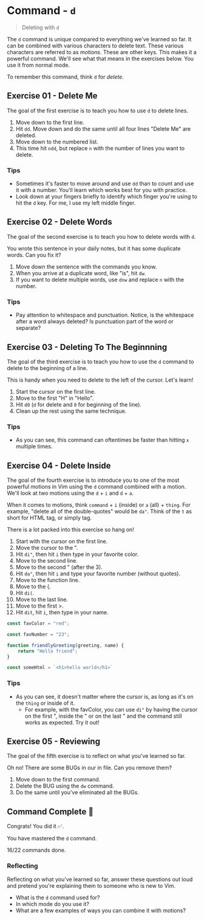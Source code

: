 # Command - `d`

> Deleting with `d`

The `d` command is unique compared to everything we've learned so far. It can be combined with various characters to delete text. These various characters are referred to as *motions*. These are other keys. This makes it a powerful command. We'll see what that means in the exercises below. You use it from normal mode.

To remember this command, think `d` for *delete*.

## Exercise 01  - Delete Me

The goal of the first exercise is to teach you how to use `d` to delete lines.

1. Move down to the first line.
2. Hit `dd`. Move down and do the same until all four lines "Delete Me" are deleted.
3. Move down to the numbered list.
4. This time hit `ndd`, but replace `n` with the number of lines you want to delete.

<!-- Text for exercise starts

Delete Me
Delete Me
Delete Me
Delete Me

1. Delete Me
2. Delete Me
3. Delete Me
4. Delete Me

Text for exercise ends -->

### Tips

- Sometimes it's faster to move around and use `dd` than to count and use it with a number. You'll learn which works best for you with practice.
- Look down at your fingers briefly to identify which finger you're using to hit the `d` key. For me, I use my left middle finger.

## Exercise 02 - Delete Words

The goal of the second exercise is to teach you how to delete words with `d`.

You wrote this sentence in your daily notes, but it has some duplicate words. Can you fix it?

1. Move down the sentence with the commands you know.
2. When you arrive at a duplicate word, like "is", hit `dw`.
3. If you want to delete multiple words, use `dnw` and replace `n` with the number.

<!-- Text for exercise starts

Today is is a beautiful day to be alive and learning. fdaslfd fdsafsad. Can you believe it?

Text for exercise ends -->

### Tips

- Pay attention to whitespace and punctuation. Notice, is the whitespace after a word always deleted? Is punctuation part of the word or separate?

## Exercise 03 - Deleting To The Beginnning

The goal of the third exercise is to teach you how to use the `d` command to delete to the beginning of a line.

This is handy when you need to delete to the left of the cursor. Let's learn!

1. Start the cursor on the first line.
2. Move to the first "H" in "Hello".
3. Hit `d0` (`d` for delete and `0` for beginning of the line).
4. Clean up the rest using the same technique.

<!-- Text for exercise starts

These are extra words Hello, my favorite language is Vim.

fdasfasf fdasfl ks dafsafdsafdsafdslksajflsa I think writing code is awesome.

[todo] It's the coolest thing in the world.

Text for exercise ends -->

### Tips

- As you can see, this command can oftentimes be faster than hitting `x` multiple times.

## Exercise 04 - Delete Inside

The goal of the fourth exercise is to introduce you to one of the most powerful motions in Vim using the `d` command combined with a motion. We'll look at two motions using the `d` + `i` and `d` + `a`.

When it comes to motions, think `command` + `i` (inside) or `a` (all) + `thing`. For example, "delete all of the double-quotes" would be `da"`. Think of the `t` as short for HTML tag, or simply tag.

There is a lot packed into this exercise so hang on!

1. Start with the cursor on the first line.
2. Move the cursor to the ".
3. Hit `di"`, then hit `i` then type in your favorite color.
4. Move to the second line.
5. Move to the second " (after the 3).
6. Hit `da"`, then hit `i` and type your favorite number (without quotes).
7. Move to the function line.
8. Move to the (.
9. Hit `di(`.
10. Move to the last line.
11. Move to the first >.
12. Hit `dit`, hit `i`, then type in your name.

<!-- Text for exercise starts -->

```javascript
const favColor = "red";

const favNumber = "23";

function friendlyGreeting(greeting, name) {
    return "Hello friend";
}

const someHtml = `<h1>hello world</h1>`
```

<!-- Text for exercise ends -->

### Tips

-  As you can see, it doesn't matter where the cursor is, as long as it's on the `thing` or inside of it.
   -  For example, with the favColor, you can use `di"` by having the cursor on the first ", inside the " or on the last " and the command still works as expected. Try it out!

## Exercise 05 - Reviewing

The goal of the fifth exercise is to reflect on what you've learned so far.

Oh no! There are some BUGs in our in file. Can you remove them?

1. Move down to the first command.
2. Delete the BUG using the `dw` command.
3. Do the same until you've eliminated all the BUGs.

<!-- Text for exercise starts

- `h` BUG move left toward the *house*
- `j` move down BUG (*jumping* off a ledge)
- `k` move up (*kicking* a soccer ball upward)
- `l` move right (*left*to right, like English)
- `i` let me *insert* text BUG
- `a` lets me insert text *after* the BUG cursor
- `I` BUG let me *Initially* insert text
- `A` let me BUG *Append* text
- `x` let BUG me *ex-out* a character
- `r` let me *replace* a character
- `o` insert a line below the *original* line
- `O` insert BUG a line *Over* the current line
- `w` move word BUG by word
- `e` move *end* of word by end of word
- `b` move *backwards* word by word
- `a` let me insert BUG text *after* the cursor
- `d` lets me *delete* text

Text for exercise ends -->

## Command Complete 🎉

Congrats! You did it ✅.

You have mastered the `d` command.

16/22 commands done.

### Reflecting

Reflecting on what you've learned so far, answer these questions out loud and pretend you're explaining them to someone who is new to Vim.

- What is the `d` command used for?
- In which mode do you use it?
- What are a few examples of ways you can combine it with motions?